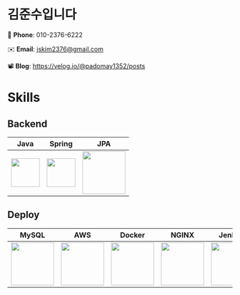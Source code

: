 # 김준수입니다

📱 **Phone**: 010-2376-6222

✉️ **Email**: jskim2376@gmail.com

📽️ **Blog**: https://velog.io/@padomay1352/posts

# Skills

## Backend

| Java | Spring | JPA | 
| --- | --- | --- |
| <img src="https://raw.githubusercontent.com/jmnote/z-icons/master/svg/java.svg" width="64"> | <img src="https://www.vectorlogo.zone/logos/springio/springio-icon.svg" width="64"> | <img src="https://github.com/padomay1352/marklog/assets/19688616/b2184cf3-3588-4975-b96b-6bc0bcd37841" width="96"> |

<!-- ## Frontend

| javascript | node.js | react |
| --- | --- | --- |
| <img src="https://github.com/jskim2376/jskim2376/assets/19688616/8d336894-a5a0-4895-a99b-ea5177f0be92" width="96" height="96"> | <img src="https://github.com/jskim2376/jskim2376/assets/19688616/48201ee6-01eb-4388-b9e2-e63de3337f76" width="96"> | <img src="https://github.com/jskim2376/jskim2376/assets/19688616/c8832ed2-ffe5-4f28-99d2-f13b20654f0b" width="96"> | -->

## Deploy

| MySQL | AWS | Docker | NGINX | Jenkins |
| --- | --- | --- | --- | --- |
| <img src="https://github.com/jskim2376/jskim2376/assets/19688616/410d4996-f7aa-4391-9cf3-0fb1d07bad95" width="96"> | <img src="https://github.com/jskim2376/jskim2376/assets/19688616/e6df57f6-f36c-4302-9afa-cad67909809e" width="96"> | <img src="https://github.com/jskim2376/jskim2376/assets/19688616/e317b176-530e-42aa-a1d0-e355fbc91bf6" width="96"> | <img src="https://github.com/padomay1352/marklog/assets/19688616/a96f5881-cdb4-4409-9b67-1f2c132ecd96" width="96"> | <img src="https://github.com/jskim2376/jskim2376/assets/19688616/3d79a033-e1f3-4680-b450-99ad9b02790e" width="96"> |

<!-- ### Tools
figma, vscode, postman, eclipse, intellij
| Figma | vscode | Google Slide | postman |
| ----- | ------ | ------------ | ------- | -->

